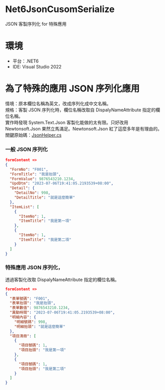 # Net6JsonCusomSerialize
 JSON 客製序列化 for 特殊應用

# 環境
* 平台：.NET6
* IDE: Visual Studio 2022

# 為了特殊的應用 JSON 序列化應用
情境：原本欄位名稱為英文，改成序列化成中文名稱。   
規格：客製 JSON 序列化時，欄位名稱改取自 DispalyNameAttribute 指定的欄位名稱。   
實作時發現 System.Text.Json 客製化能做的太有限。只好改用 Newtonsoft.Json 果然立馬滿足。Newtonsoft.Json 紅了這麼多年是有理由的。   
關鍵原始碼：[JsonHelper.cs](JsonHelper.cs)

### 一般 JSON 序列化
```JSON
formContent =>
{
  "FormNo": "F001",
  "FormTitle": "我是抬頭",
  "FormValue": 9876543210.1234,
  "UpdDtm": "2023-07-06T19:41:05.2193539+08:00",
  "Detail": {
    "DetailNo": 998,
    "DetailTitle": "就是這麼簡單"
  },
  "ItemList": [
    {
      "ItemNo": 1,
      "ItemTitle": "我是第一項"
    },
    {
      "ItemNo": 1,
      "ItemTitle": "我是第二項"
    }
  ]
}
```

### 特殊應用 JSON 序列化，
透過客製化改取 DispalyNameAttribute 指定的欄位名稱。
```JSON
formContent =>
{
  "表單號碼": "F001",
  "表單抬頭": "我是抬頭",
  "表單數值": 9876543210.1234,
  "異動時間": "2023-07-06T19:41:05.2193539+08:00",
  "明細內容": {
    "明細號碼": 998,
    "明細抬頭": "就是這麼簡單"
  },
  "項目清冊": [
    {
      "項目號碼": 1,
      "項目抬頭": "我是第一項"
    },
    {
      "項目號碼": 1,
      "項目抬頭": "我是第二項"
    }
  ]
}
```
